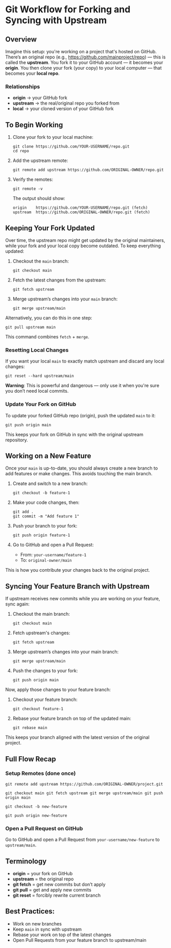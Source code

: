 # Git Workflow for Forking and Syncing with Upstream

## Overview

Imagine this setup: you're working on a project that's hosted on GitHub. There’s an original repo (e.g., https://github.com/mainproject/repo) — this is called the **upstream**. You fork it to your GitHub account — it becomes your **origin**. You then clone your fork (your copy) to your local computer — that becomes your **local repo**.

### Relationships
- **origin** → your GitHub fork
- **upstream** → the real/original repo you forked from
- **local** → your cloned version of your GitHub fork

## To Begin Working

1. Clone your fork to your local machine:
    ```
    git clone https://github.com/YOUR-USERNAME/repo.git
    cd repo
    ```

2. Add the upstream remote:
    ```
    git remote add upstream https://github.com/ORIGINAL-OWNER/repo.git
    ```

3. Verify the remotes:
    ```
    git remote -v
    ```
    The output should show:
    ```
    origin    https://github.com/YOUR-USERNAME/repo.git (fetch)
    upstream  https://github.com/ORIGINAL-OWNER/repo.git (fetch)
    ```

## Keeping Your Fork Updated

Over time, the upstream repo might get updated by the original maintainers, while your fork and your local copy become outdated. To keep everything updated:

1. Checkout the `main` branch:
    ```
    git checkout main
    ```

2. Fetch the latest changes from the upstream:
    ```
    git fetch upstream
    ```

3. Merge upstream’s changes into your `main` branch:
    ```
    git merge upstream/main
    ```

Alternatively, you can do this in one step:
```
git pull upstream main
```
This command combines `fetch` + `merge`.

### Resetting Local Changes
If you want your local `main` to exactly match upstream and discard any local changes:
```
git reset --hard upstream/main
```
**Warning**: This is powerful and dangerous — only use it when you're sure you don’t need local commits.

### Update Your Fork on GitHub
To update your forked GitHub repo (origin), push the updated `main` to it:
```
git push origin main
```
This keeps your fork on GitHub in sync with the original upstream repository.

## Working on a New Feature

Once your `main` is up-to-date, you should always create a new branch to add features or make changes. This avoids touching the main branch.

1. Create and switch to a new branch:
    ```
    git checkout -b feature-1
    ```

2. Make your code changes, then:
    ```
    git add .
    git commit -m "Add feature 1"
    ```

3. Push your branch to your fork:
    ```
    git push origin feature-1
    ```

4. Go to GitHub and open a Pull Request:
    - From: `your-username/feature-1`
    - To: `original-owner/main`

This is how you contribute your changes back to the original project.

## Syncing Your Feature Branch with Upstream

If upstream receives new commits while you are working on your feature, sync again:

1. Checkout the main branch:
    ```
    git checkout main
    ```

2. Fetch upstream's changes:
    ```
    git fetch upstream
    ```

3. Merge upstream’s changes into your main branch:
    ```
    git merge upstream/main
    ```

4. Push the changes to your fork:
    ```
    git push origin main
    ```

Now, apply those changes to your feature branch:

1. Checkout your feature branch:
    ```
    git checkout feature-1
    ```

2. Rebase your feature branch on top of the updated main:
    ```
    git rebase main
    ```

This keeps your branch aligned with the latest version of the original project.

## Full Flow Recap

### Setup Remotes (done once)
```
git remote add upstream https://github.com/ORIGINAL-OWNER/project.git
```
```
git checkout main git fetch upstream git merge upstream/main git push origin main
```
```
git checkout -b new-feature
```

```
git push origin new-feature
```

### Open a Pull Request on GitHub
Go to GitHub and open a Pull Request from `your-username/new-feature` to `upstream/main`.

## Terminology
- **origin** = your fork on GitHub
- **upstream** = the original repo
- **git fetch** = get new commits but don’t apply
- **git pull** = get and apply new commits
- **git reset** = forcibly rewrite current branch

## Best Practices:
- Work on new branches
- Keep `main` in sync with upstream
- Rebase your work on top of the latest changes
- Open Pull Requests from your feature branch to upstream/main

